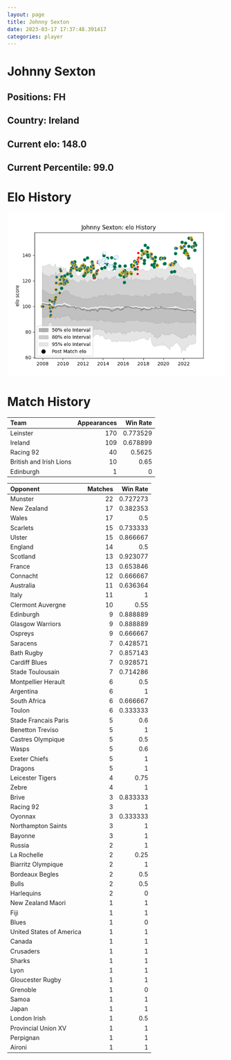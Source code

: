 ```yaml
---  
layout: page  
title: Johnny Sexton  
date: 2023-03-17 17:37:48.391417  
categories: player  
---
```

# Johnny Sexton

## Positions: FH

## Country: Ireland

## Current elo: 148.0

## Current Percentile: 99.0

# Elo History


![elo history](history_JohnnySexton.png)
# Match History


| Team                    |   Appearances |   Win Rate |
|:------------------------|--------------:|-----------:|
| Leinster                |           170 |   0.773529 |
| Ireland                 |           109 |   0.678899 |
| Racing 92               |            40 |   0.5625   |
| British and Irish Lions |            10 |   0.65     |
| Edinburgh               |             1 |   0        |

| Opponent                 |   Matches |   Win Rate |
|:-------------------------|----------:|-----------:|
| Munster                  |        22 |   0.727273 |
| New Zealand              |        17 |   0.382353 |
| Wales                    |        17 |   0.5      |
| Scarlets                 |        15 |   0.733333 |
| Ulster                   |        15 |   0.866667 |
| England                  |        14 |   0.5      |
| Scotland                 |        13 |   0.923077 |
| France                   |        13 |   0.653846 |
| Connacht                 |        12 |   0.666667 |
| Australia                |        11 |   0.636364 |
| Italy                    |        11 |   1        |
| Clermont Auvergne        |        10 |   0.55     |
| Edinburgh                |         9 |   0.888889 |
| Glasgow Warriors         |         9 |   0.888889 |
| Ospreys                  |         9 |   0.666667 |
| Saracens                 |         7 |   0.428571 |
| Bath Rugby               |         7 |   0.857143 |
| Cardiff Blues            |         7 |   0.928571 |
| Stade Toulousain         |         7 |   0.714286 |
| Montpellier Herault      |         6 |   0.5      |
| Argentina                |         6 |   1        |
| South Africa             |         6 |   0.666667 |
| Toulon                   |         6 |   0.333333 |
| Stade Francais Paris     |         5 |   0.6      |
| Benetton Treviso         |         5 |   1        |
| Castres Olympique        |         5 |   0.5      |
| Wasps                    |         5 |   0.6      |
| Exeter Chiefs            |         5 |   1        |
| Dragons                  |         5 |   1        |
| Leicester Tigers         |         4 |   0.75     |
| Zebre                    |         4 |   1        |
| Brive                    |         3 |   0.833333 |
| Racing 92                |         3 |   1        |
| Oyonnax                  |         3 |   0.333333 |
| Northampton Saints       |         3 |   1        |
| Bayonne                  |         3 |   1        |
| Russia                   |         2 |   1        |
| La Rochelle              |         2 |   0.25     |
| Biarritz Olympique       |         2 |   1        |
| Bordeaux Begles          |         2 |   0.5      |
| Bulls                    |         2 |   0.5      |
| Harlequins               |         2 |   0        |
| New Zealand Maori        |         1 |   1        |
| Fiji                     |         1 |   1        |
| Blues                    |         1 |   0        |
| United States of America |         1 |   1        |
| Canada                   |         1 |   1        |
| Crusaders                |         1 |   1        |
| Sharks                   |         1 |   1        |
| Lyon                     |         1 |   1        |
| Gloucester Rugby         |         1 |   1        |
| Grenoble                 |         1 |   0        |
| Samoa                    |         1 |   1        |
| Japan                    |         1 |   1        |
| London Irish             |         1 |   0.5      |
| Provincial Union XV      |         1 |   1        |
| Perpignan                |         1 |   1        |
| Aironi                   |         1 |   1        |